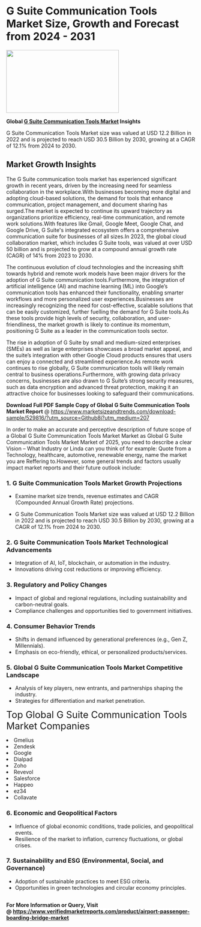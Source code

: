 <H1>G Suite Communication Tools Market Size, Growth and Forecast from 2024 - 2031</H1><img class="aligncenter size-medium wp-image-584254" src="https://thirdeyenews.in/wp-content/uploads/2024/09/Global-Market-Research-300x168.jpeg" alt="" width="300" height="168" /><p><strong>Global&nbsp;<a href="https://www.marketsizeandtrends.com/download-sample/529816/?utm_source=Github8j?utm_medium=207">G Suite Communication Tools Market</a> Insights</strong></p><p>G Suite Communication Tools Market size was valued at USD 12.2 Billion in 2022 and is projected to reach USD 30.5 Billion by 2030, growing at a CAGR of 12.1% from 2024 to 2030.</p><p><h2>Market Growth Insights</h2> <p>The G Suite communication tools market has experienced significant growth in recent years, driven by the increasing need for seamless collaboration in the workplace.With businesses becoming more digital and adopting cloud-based solutions, the demand for tools that enhance communication, project management, and document sharing has surged.The market is expected to continue its upward trajectory as organizations prioritize efficiency, real-time communication, and remote work solutions.With features like Gmail, Google Meet, Google Chat, and Google Drive, G Suite's integrated ecosystem offers a comprehensive communication suite for businesses of all sizes.In 2023, the global cloud collaboration market, which includes G Suite tools, was valued at over USD 50 billion and is projected to grow at a compound annual growth rate (CAGR) of 14% from 2023 to 2030.</p> <p>The continuous evolution of cloud technologies and the increasing shift towards hybrid and remote work models have been major drivers for the adoption of G Suite communication tools.Furthermore, the integration of artificial intelligence (AI) and machine learning (ML) into Google’s communication tools has enhanced their functionality, enabling smarter workflows and more personalized user experiences.Businesses are increasingly recognizing the need for cost-effective, scalable solutions that can be easily customized, further fuelling the demand for G Suite tools.As these tools provide high levels of security, collaboration, and user-friendliness, the market growth is likely to continue its momentum, positioning G Suite as a leader in the communication tools sector.<p>The rise in adoption of G Suite by small and medium-sized enterprises (SMEs) as well as large enterprises showcases a broad market appeal, and the suite’s integration with other Google Cloud products ensures that users can enjoy a connected and streamlined experience.As remote work continues to rise globally, G Suite communication tools will likely remain central to business operations.Furthermore, with growing data privacy concerns, businesses are also drawn to G Suite’s strong security measures, such as data encryption and advanced threat protection, making it an attractive choice for businesses looking to safeguard their communications.</p> <p><span class=""><strong>Download Full PDF Sample Copy of Global G Suite Communication Tools Market Report</strong> @ <a href="https://www.marketsizeandtrends.com/download-sample/529816/?utm_source=Github8j?utm_medium=207" target="_blank">https://www.marketsizeandtrends.com/download-sample/529816/?utm_source=Github8j?utm_medium=207</a></span></p><p>In order to make an accurate and perceptive description of future scope of a Global&nbsp;G Suite Communication Tools Market Market as Global&nbsp;G Suite Communication Tools Market Market of 2025, you need to describe a clear Vision &ndash; What Industry or Linda can you think of for example: Quote from a Technology, healthcare, automotive, renewable energy, name the market you are Reffering to.However, some general trends and factors usually impact market reports and their future outlook include:</p><h3>1.&nbsp;<strong>G Suite Communication Tools Market Growth Projections</strong></h3><ul><li>Examine market size trends, revenue estimates and CAGR (Compounded Annual Growth Rate) projections.</li><li><p>G Suite Communication Tools Market size was valued at USD 12.2 Billion in 2022 and is projected to reach USD 30.5 Billion by 2030, growing at a CAGR of 12.1% from 2024 to 2030.</p></li></ul><h3>2.&nbsp;<strong>G Suite Communication Tools Market Technological Advancements</strong></h3><ul><li>Integration of AI, IoT, blockchain, or automation in the industry.</li><li>Innovations driving cost reductions or improving efficiency.</li></ul><h3>3.&nbsp;<strong>Regulatory and Policy Changes</strong></h3><ul><li>Impact of global and regional regulations, including sustainability and carbon-neutral goals.</li><li>Compliance challenges and opportunities tied to government initiatives.</li></ul><h3>4.&nbsp;<strong>Consumer Behavior Trends</strong></h3><ul><li>Shifts in demand influenced by generational preferences (e.g., Gen Z, Millennials).</li><li>Emphasis on eco-friendly, ethical, or personalized products/services.</li></ul><h3>5.&nbsp;<strong>Global G Suite Communication Tools Market Competitive Landscape</strong></h3><ul><li>Analysis of key players, new entrants, and partnerships shaping the industry.</li><li>Strategies for differentiation and market penetration.</li></ul><p data-pm-slice="1 1 []"><span style="color: inherit; font-family: inherit; font-size: 25px;">Top Global G Suite Communication Tools Market Companies</span></p><div class="" data-test-id=""><p><li>Gmelius</li><li> Zendesk</li><li> Google</li><li> Dialpad</li><li> Zoho</li><li> Revevol</li><li> Salesforce</li><li> Happeo</li><li> ez34</li><li> Collavate</li></p></div><h3>6.&nbsp;<strong>Economic and Geopolitical Factors</strong></h3><ul><li>Influence of global economic conditions, trade policies, and geopolitical events.</li><li>Resilience of the market to inflation, currency fluctuations, or global crises.</li></ul><h3>7.&nbsp;<strong>Sustainability and ESG (Environmental, Social, and Governance)</strong></h3><ul><li>Adoption of sustainable practices to meet ESG criteria.</li><li>Opportunities in green technologies and circular economy principles.</li></ul><h2><strong style="font-size: 14px;">For More Information or Query, Visit @&nbsp;</strong><a style="background-color: #ffffff; font-size: 14px;" href="https://www.marketsizeandtrends.com/report/g-suite-communication-tools-market/" target="_blank">https://www.verifiedmarketreports.com/product/airport-passenger-boarding-bridge-market</a></h2>